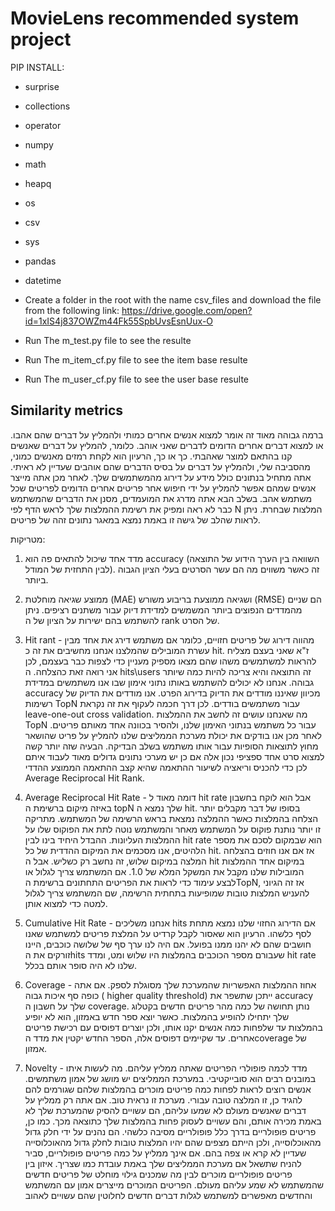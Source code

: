 # MovieLens recommended system project
PIP INSTALL:
* surprise
* collections
* operator
* numpy
* math
* heapq
* os
* csv
* sys
* pandas
* datetime
* Create a folder in the root with the name csv_files and download the file from the following link:
https://drive.google.com/open?id=1xIS4j837OWZm44Fk55SpbUvsEsnUux-O

* Run The m_test.py file to see the resulte
* Run The m_item_cf.py file to see the item base resulte
* Run The m_user_cf.py file to see the user base resulte

 
## Similarity metrics
ברמה גבוהה מאוד זה אומר למצוא אנשים אחרים כמותי ולהמליץ על דברים שהם אהבו. או למצוא דברים אחרים הדומים לדברים שאני אוהב. כלומר, להמליץ על דברים שאנשים קנו בהתאם למוצר שאהבתי. כך או כך, הרעיון הוא לקחת רמזים מאנשים כמוני, מהסביבה שלי, ולהמליץ על דברים על בסיס הדברים שהם אוהבים שעדיין לא ראיתי.
אתה מתחיל בנתונים כולל מידע על דירוג מהמשתמשים שלך. לאחר מכן אתה מייצר אנשים שמהם אפשר להמליץ על ידי חיפוש אחר פריטים אחרים הדומים לפריטים שכל משתמש אהב. בשלב הבא אתה מדרג את המועמדים, מסנן את הדברים שהמשתמש כבר לא ראה ומפיק את רשימת ההמלצות שלך לראש הדף לפי N המלצות שבחרת. ניתן לראות שהלב של גישה זו באמת נמצא במאגר נתונים זהה של פריטים. 


מטריקות:
1. מדד אחד שיכול להתאים פה הוא 
accuracy (השוואה בין הערך הידוע של התוצאה לבין התחזית של המודל).  זה כאשר משווים מה הם עשר הסרטים בעלי הציון הגבוה ביותר. 

1. ממוצע שגיאה מוחלטת (MAE) ושגיאה ממוצעת בריבוע משורש (RMSE) הם שניים מהמדדים הנפוצים ביותר המשמשים למדידת דיוק עבור משתנים רציפים. ניתן להשתמש בהם ישירות על הציון של ה rank של הסרט.

1. Hit rant - מהווה דירוג של פריטים חזויים, כלומר אם משתמש דירג את אחד מבין עשרת המובילים שהמלצנו אנחנו מחשיבים את זה כ hit. ז"א שאני בעצם מצליח להראות למשתמשים משהו שהם מצאו מספיק מעניין כדי לצפות כבר בעצמם, לכן אני רואה זאת כהצלחה.
ה hits\users זה התוצאה והיא צריכה להיות כמה שיותר גבוהה. אנחנו לא יכולים להשתמש באותו נתוני אימון שבו אנו משתמשים במדידת accuracy מכיוון שאיננו מודדים את הדיוק בדירוג הפרט. אנו מודדים את הדיוק של רשימות TopN עבור משתמשים בודדים. לכן דרך חכמה לעקוף את זה נקראת leave-one-out cross validation. מה שאנחנו עושים זה לחשב את ההמלצות TopN עבור כל משתמש בנתוני האימון שלנו, ולהסיר בכוונה אחד מאותם פריטים. לאחר מכן אנו בודקים את יכולת מערכת הממליצים שלנו להמליץ על פריט שהושאר מחוץ לתוצאות הסופיות עבור אותו משתמש בשלב הבדיקה. הבעיה שזה יותר קשה למצוא סרט אחד ספציפי נכון אלה אם כן יש מערכי נתונים גדולים מאוד לעבוד איתם לכן כדי להכניס וריאציה לשיעור ההתאמה שהיא קצב ההתאמה הממוצע ההדדי Average Reciprocal Hit Rank.
   
1. Average Reciprocal Hit Rate - דומה מאוד ל hit rate אבל הוא לוקח בחשבון באיזה מיקום ברשימת ה topN שלך נמצא ה hit. בסופו של דבר מקבלים יותר הצלחה בהמלצות כאשר ההמלצה נמצאת בראש הרשימה של המשתמש. מתריקה זו יותר נותנת פוקוס על המשתמש מאחר והמשתמש נוטה לתת את הפוקוס שלו על ההמלצות העליונות.
ההבדל היחיד בינו לבין hit rate הוא שבמקום לסכם את מספר הלהיטים, אנו מסכמים את המיקום ההדדית של כל hit. אז אם אנו חוזים בהצלחה המלצה במיקום שלוש, זה נחשב רק כשליש. אבל ה hit במיקום אחד ההמלצות המובילות שלנו מקבל את המשקל המלא של 1.0. אם המשתמש צריך לגלול או לבצע עימוד כדי לראות את הפריטים התחתונים ברשימת הTopN, אז זה הגיוני להעניש המלצות טובות שמופיעות בתחתית הרשימה, שם המשתמש צריך לגלול למטה כדי למצוא אותן.
   
1. Cumulative Hit Rate - אנחנו משליכים hits אם הדירוג החזוי שלנו נמצא מתחת לסף כלשהו.
הרעיון הוא שאסור לקבל קרדיט על המלצת פריטים למשתמש שאנו חושבים שהם לא יהנו ממנו בפועל. אם היה לנו ערך סף של שלושה כוכבים, היינו זורקים את הhits שעבורם מספר הכוכבים בהמלצות היו שלוש ומט, ומדד hit rate שלנו לא היה סופר אותם בכלל.
   
1. Coverage - אחוז ההמלצות האפשריות שהמערכת שלך מסוגלת לספק. אם אתה כופה סף איכות גבוה ( higher quality threshold) ייתכן שתשפר את accuracy שלך על חשבון ה coverage.
נותן תחושה של כמה מהר פריטים חדשים בקטלוג שלך יתחילו להופיע בהמלצות. כאשר יוצא ספר חדש באמזון, הוא לא יופיע בהמלצות עד שלפחות כמה אנשים יקנו אותו, ולכן יוצרים דפוסים עם רכישת פריטים אחרים. עד שקיימים דפוסים אלה, הספר החדש יקטין את מדד הcoverage של אמזון.
   
1. Novelty - מדד לכמה פופולרי הפריטים שאתה ממליץ עליהם. מה לעשות איתו במובנים רבים הוא סובייקטיבי. במערכת הממליצים יש מושג של אמון משתמשים. אנשים רוצים לראות לפחות כמה פריטים מוכרים בהמלצות שלהם שגורמים להם להגיד כן, זו המלצה טובה עבורי. מערכת זו נראית טוב. אם אתה רק ממליץ על דברים שאנשים מעולם לא שמעו עליהם, הם עשויים להסיק שהמערכת שלך לא באמת מכירה אותם, והם עשויים לעסוק פחות בהמלצות שלך כתוצאה מכך. כמו כן, פריטים פופולריים בדרך כלל פופולריים מסיבה כלשהי. הם נהנים על ידי חלק גדול מהאוכלוסייה, ולכן הייתם מצפים שהם יהיו המלצות טובות לחלק גדול מהאוכלוסייה שעדיין לא קרא או צפה בהם. אם אינך ממליץ על כמה פריטים פופולריים, סביר להניח שתשאל אם מערכת הממליצים שלך באמת עובדת כמו שצריך. איזון בין פריטים פופולריים מוכרים לבין מה שמכנים גילוי מוחלט של פריטים חדשים שהמשתמש לא שמע עליהם מעולם. הפריטים המוכרים מייצרים אמון עם המשתמש והחדשים מאפשרים למשתמש לגלות דברים חדשים לחלוטין שהם עשויים לאהוב

